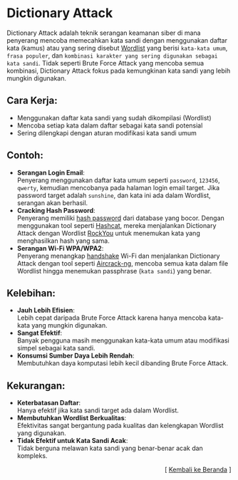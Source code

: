 # Dictionary Attack

Dictionary Attack adalah teknik serangan keamanan siber di mana penyerang mencoba memecahkan kata sandi dengan menggunakan daftar kata (kamus) atau yang sering disebut [Wordlist](https://en.wikipedia.org/wiki/Word_list)  yang berisi `kata-kata umum`, `frasa populer`, dan `kombinasi karakter yang sering digunakan sebagai kata sandi`. Tidak seperti Brute Force Attack yang mencoba semua kombinasi, Dictionary Attack fokus pada kemungkinan kata sandi yang lebih mungkin digunakan.

## Cara Kerja:

- Menggunakan daftar kata sandi yang sudah dikompilasi (Wordlist)
- Mencoba setiap kata dalam daftar sebagai kata sandi potensial
- Sering dilengkapi dengan aturan modifikasi kata sandi umum

## Contoh:

- **Serangan Login Email**:  
  Penyerang menggunakan daftar kata umum seperti `password`, `123456`, `qwerty`, kemudian mencobanya pada halaman login email target. Jika password target adalah `sunshine`, dan kata ini ada dalam Wordlist, serangan akan berhasil.
- **Cracking Hash Password**:  
  Penyerang memiliki [hash password](https://en.wikipedia.org/wiki/Cryptographic_hash_function) dari database yang bocor. Dengan menggunakan tool seperti [Hashcat](https://en.wikipedia.org/wiki/Hashcat), mereka menjalankan Dictionary Attack dengan Wordlist [RockYou](https://en.wikipedia.org/wiki/RockYou) untuk menemukan kata yang menghasilkan hash yang sama.
- **Serangan Wi-Fi WPA/WPA2**:  
  Penyerang menangkap [handshake](https://en.wikipedia.org/wiki/Handshake_(computing)) Wi-Fi dan menjalankan Dictionary Attack dengan tool seperti [Aircrack-ng](https://en.wikipedia.org/wiki/Aircrack-ng), mencoba semua kata dalam file Wordlist hingga menemukan passphrase (`kata sandi`) yang benar.

## Kelebihan:

- **Jauh Lebih Efisien**:  
  Lebih cepat daripada Brute Force Attack karena hanya mencoba kata-kata yang mungkin digunakan.
- **Sangat Efektif**:  
  Banyak pengguna masih menggunakan kata-kata umum atau modifikasi simpel sebagai kata sandi.
- **Konsumsi Sumber Daya Lebih Rendah**:  
  Membutuhkan daya komputasi lebih kecil dibanding Brute Force Attack.

## Kekurangan:

- **Keterbatasan Daftar**:  
  Hanya efektif jika kata sandi target ada dalam Wordlist.
- **Membutuhkan Wordlist Berkualitas**:  
  Efektivitas sangat bergantung pada kualitas dan kelengkapan Wordlist yang digunakan.
- **Tidak Efektif untuk Kata Sandi Acak**:  
  Tidak berguna melawan kata sandi yang benar-benar acak dan kompleks.

<p align="right">[ <a href="https://github.com/fixploit03/jono-ng">Kembali ke Beranda</a> ]</p>
